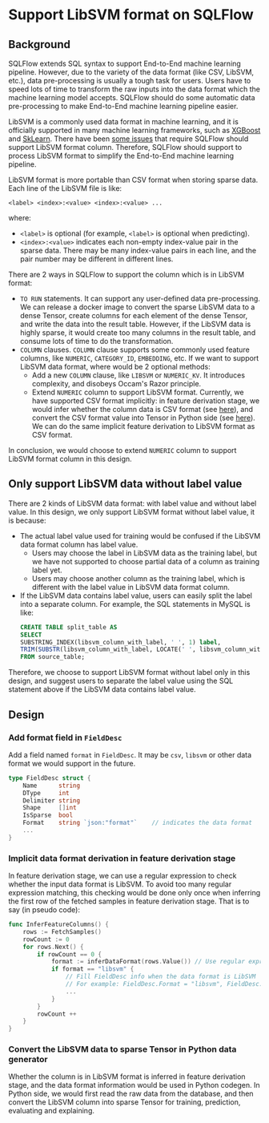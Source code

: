 # Support LibSVM format on SQLFlow

## Background

SQLFlow extends SQL syntax to support End-to-End machine learning pipeline. 
However, due to the variety of the data format (like CSV, LibSVM, etc.), 
data pre-processing is usually a tough task for users. Users have to speed lots of time 
to transform the raw inputs into the data format which the machine learning model accepts.
SQLFlow should do some automatic data pre-processing to make End-to-End machine learning pipeline 
easier.

LibSVM is a commonly used data format in machine learning, and it is officially supported in many machine learning frameworks, 
such as [XGBoost](https://xgboost.readthedocs.io/en/latest/tutorials/input_format.html) and 
[SkLearn](https://scikit-learn.org/stable/modules/generated/sklearn.datasets.load_svmlight_file.html). There have been 
[some issues](https://github.com/sql-machine-learning/sqlflow/issues/2323) that require SQLFlow should support LibSVM format column. 
Therefore, SQLFlow should support to process LibSVM format to simplify the End-to-End machine learning pipeline.

LibSVM format is more portable than CSV format when storing sparse data. Each line of the LibSVM file is like:

```
<label> <index>:<value> <index>:<value> ...
```

where:

- `<label>` is optional (for example, `<label>` is optional when predicting). 
- `<index>:<value>` indicates each non-empty index-value pair in the sparse data. There may be many index-value pairs in each line, 
and the pair number may be different in different lines.


There are 2 ways in SQLFlow to support the column which is in LibSVM format:

- `TO RUN` statements. It can support any user-defined data pre-processing. We can release a docker image to convert the sparse
LibSVM data to a dense Tensor, create columns for each element of the dense Tensor, and write the data into the result table. 
However, if the LibSVM data is highly sparse, it would create too many columns in the result table, and consume lots of time to 
do the transformation.
- `COLUMN` clauses. `COLUMN` clause supports some commonly used feature columns, like `NUMERIC`, `CATEGORY_ID`, `EMBEDDING`, etc.
If we want to support LibSVM data format, where would be 2 optional methods:
    - Add a new `COLUMN` clause, like `LIBSVM` or `NUMERIC_KV`. It introduces complexity, and disobeys Occam's Razor principle.
    - Extend `NUMERIC` column to support LibSVM format. Currently, we have supported CSV format implicitly: in feature derivation stage, 
    we would infer whether the column data is CSV format (see [here](https://github.com/sql-machine-learning/sqlflow/blob/3b70a0599beef573cd99f15dd41cc0a194634b75/pkg/ir/derivation.go#L146)),
    and convert the CSV format value into Tensor in Python side (see [here](https://github.com/sql-machine-learning/sqlflow/blob/develop/python/sqlflow_submitter/db.py#L159)). 
    We can do the same implicit feature derivation to LibSVM format as CSV format.
    
In conclusion, we would choose to extend `NUMERIC` column to support LibSVM format column in this design.

## Only support LibSVM data without label value

There are 2 kinds of LibSVM data format: with label value and without label value. In this design, we only support LibSVM format without label value, it is because:

- The actual label value used for training would be confused if the LibSVM data format column has label value.
    - Users may choose the label in LibSVM data as the training label, but we have not supported to choose partial data of a column as training label yet.
    - Users may choose another column as the training label, which is different with the label value in LibSVM data format column.
- If the LibSVM data contains label value, users can easily split the label into a separate column. For example, the SQL statements in MySQL is like:
    ```sql
    CREATE TABLE split_table AS 
    SELECT 
    SUBSTRING_INDEX(libsvm_column_with_label, ' ', 1) label, 
    TRIM(SUBSTR(libsvm_column_with_label, LOCATE(' ', libsvm_column_with_label))) libsvm_column_without_label
    FROM source_table;
    ```
    
Therefore, we choose to support LibSVM format without label only in this design, and suggest users to separate the label value using the SQL statement above
if the LibSVM data contains label value.

## Design

### Add format field in `FieldDesc`

Add a field named `format` in `FieldDesc`. It may be `csv`, `libsvm` or other data format we would support in the future.

```go
type FieldDesc struct {
	Name      string
	DType     int
	Delimiter string
	Shape     []int
	IsSparse  bool
	Format    string `json:"format"`    // indicates the data format
	...
}
```

### Implicit data format derivation in feature derivation stage

In feature derivation stage, we can use a regular expression to check whether the input data format is LibSVM. 
To avoid too many regular expression matching, this checking would be done only once when inferring the first row 
of the fetched samples in feature derivation stage. That is to say (in pseudo code):

```go
func InferFeatureColumns() {
    rows := FetchSamples()
    rowCount := 0
    for rows.Next() {
        if rowCount == 0 {
            format := inferDataFormat(rows.Value()) // Use regular expression to infer the data format
            if format == "libsvm" {
                // Fill FieldDesc info when the data format is LibSVM
                // For example: FieldDesc.Format = "libsvm", FieldDesc.IsSparse = true, etc.
                ...
            }
        }
        rowCount ++
    }
}
```

### Convert the LibSVM data to sparse Tensor in Python data generator

Whether the column is in LibSVM format is inferred in feature derivation stage, and the data format information would be 
used in Python codegen. In Python side, we would first read the raw data from the database, and then convert the LibSVM 
column into sparse Tensor for training, prediction, evaluating and explaining.
